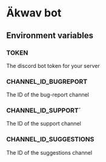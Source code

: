 # Äkwav bot

## Environment variables

### TOKEN
The discord bot token for your server

### CHANNEL_ID_BUGREPORT
The ID of the bug-report channel

### CHANNEL_ID_SUPPORT´
The ID of the support channel

### CHANNEL_ID_SUGGESTIONS
The ID of the suggestions channel
